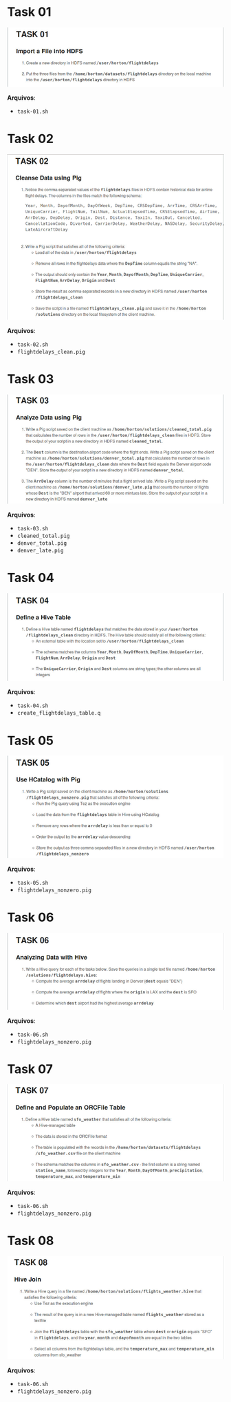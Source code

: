 # Task 01
![Task 01](https://github.com/alvarofpp/4linux-curso-hadoop/blob/master/tasks/task-01.jpeg)

**Arquivos**:
- `task-01.sh`

# Task 02
![Task 02](https://github.com/alvarofpp/4linux-curso-hadoop/blob/master/tasks/task-02.jpeg)

**Arquivos**:
- `task-02.sh`
- `flightdelays_clean.pig`

# Task 03
![Task 03](https://github.com/alvarofpp/4linux-curso-hadoop/blob/master/tasks/task-03.jpeg)

**Arquivos**:
- `task-03.sh`
- `cleaned_total.pig`
- `denver_total.pig`
- `denver_late.pig`

# Task 04
![Task 04](https://github.com/alvarofpp/4linux-curso-hadoop/blob/master/tasks/task-04.jpeg)

**Arquivos**:
- `task-04.sh`
- `create_flightdelays_table.q`

# Task 05
![Task 05](https://github.com/alvarofpp/4linux-curso-hadoop/blob/master/tasks/task-05.jpeg)

**Arquivos**:
- `task-05.sh`
- `flightdelays_nonzero.pig`

# Task 06
![Task 06](https://github.com/alvarofpp/4linux-curso-hadoop/blob/master/tasks/task-06.jpeg)

**Arquivos**:
- `task-06.sh`
- `flightdelays_nonzero.pig`



# Task 07
![Task 07](https://github.com/alvarofpp/4linux-curso-hadoop/blob/master/tasks/task-07.jpeg)

**Arquivos**:
- `task-06.sh`
- `flightdelays_nonzero.pig`

# Task 08
![Task 08](https://github.com/alvarofpp/4linux-curso-hadoop/blob/master/tasks/task-08.jpeg)

**Arquivos**:
- `task-06.sh`
- `flightdelays_nonzero.pig`